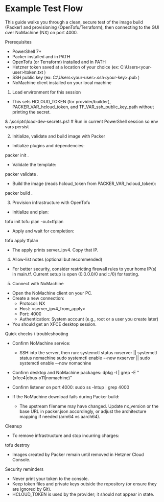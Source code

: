# Example Test Flow

This guide walks you through a clean, secure test of the image build (Packer) and provisioning (OpenTofu/Terraform), then connecting to the GUI over NoMachine (NX) on port 4000.

Prerequisites
- PowerShell 7+
- Packer installed and in PATH
- OpenTofu (or Terraform) installed and in PATH
- Hetzner token saved at a location of your choice (ex: C:\Users\<your-user>\token.txt )
- SSH public key (ex: C:\Users\<your-user>\.ssh\<your-key>.pub )
- NoMachine client installed on your local machine

1) Load environment for this session
- This sets HCLOUD_TOKEN (for provider/builder), PACKER_VAR_hcloud_token, and TF_VAR_ssh_public_key_path without printing the secret.

& .\scripts\load-dev-secrets.ps1  # Run in current PowerShell session so env vars persist

2) Initialize, validate and build image with Packer
- Initialize plugins and dependencies:

packer init .

- Validate the template:

packer validate .

- Build the image (reads hcloud_token from PACKER_VAR_hcloud_token):

packer build .

3) Provision infrastructure with OpenTofu
- Initialize and plan:

tofu init
tofu plan -out=tfplan

- Apply and wait for completion:

tofu apply tfplan

- The apply prints server_ipv4. Copy that IP.

4) Allow-list notes (optional but recommended)
- For better security, consider restricting firewall rules to your home IP(s) in main.tf. Current setup is open (0.0.0.0/0 and ::/0) for testing.

5) Connect with NoMachine
- Open the NoMachine client on your PC.
- Create a new connection:
  - Protocol: NX
  - Host: <server_ipv4_from_apply>
  - Port: 4000
  - Authentication: System account (e.g., root or a user you create later)
- You should get an XFCE desktop session.

Quick checks / troubleshooting
- Confirm NoMachine service:
  - SSH into the server, then run:
    systemctl status nxserver || systemctl status nomachine
    sudo systemctl enable --now nxserver || sudo systemctl enable --now nomachine

- Confirm desktop and NoMachine packages:
  dpkg -l | grep -E "(xfce4|dbus-x11|nomachine)"

- Confirm listener on port 4000:
  sudo ss -lntup | grep 4000

- If the NoMachine download fails during Packer build:
  - The upstream filename may have changed. Update nx_version or the base URL in packer.json accordingly, or adjust the architecture mapping if needed (arm64 vs aarch64).

Cleanup
- To remove infrastructure and stop incurring charges:

tofu destroy

- Images created by Packer remain until removed in Hetzner Cloud Console.

Security reminders
- Never print your token to the console.
- Keep token files and private keys outside the repository (or ensure they are ignored by Git).
- HCLOUD_TOKEN is used by the provider; it should not appear in state.

